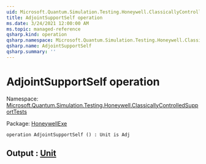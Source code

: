 ```yaml
---
uid: Microsoft.Quantum.Simulation.Testing.Honeywell.ClassicallyControlledSupportTests.AdjointSupportSelf
title: AdjointSupportSelf operation
ms.date: 3/24/2021 12:00:00 AM
ms.topic: managed-reference
qsharp.kind: operation
qsharp.namespace: Microsoft.Quantum.Simulation.Testing.Honeywell.ClassicallyControlledSupportTests
qsharp.name: AdjointSupportSelf
qsharp.summary: ''
---
```


# AdjointSupportSelf operation

Namespace: [Microsoft.Quantum.Simulation.Testing.Honeywell.ClassicallyControlledSupportTests](xref:Microsoft.Quantum.Simulation.Testing.Honeywell.ClassicallyControlledSupportTests)

Package: [HoneywellExe](https://nuget.org/packages/HoneywellExe)




```qsharp
operation AdjointSupportSelf () : Unit is Adj
```


## Output : [Unit](xref:microsoft.quantum.lang-ref.unit)

